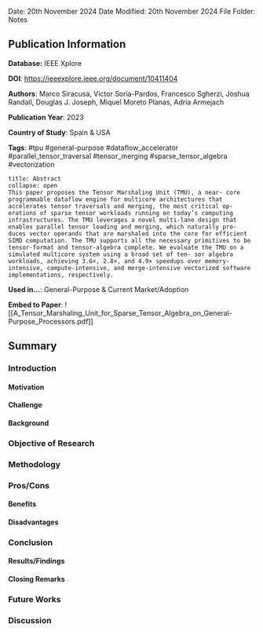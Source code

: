 Date: 20th November 2024
Date Modified: 20th November 2024
File Folder: Notes
## Publication Information

**Database:** IEEE Xplore

**DOI**: https://ieeexplore.ieee.org/document/10411404

**Authors**: Marco Siracusa, Victor Soria-Pardos, Francesco Sgherzi, Joshua Randall, Douglas J. Joseph, Miquel Moreto Planas, Adria Armejach

**Publication Year**: 2023

**Country of Study**: Spain & USA

**Tags**: #tpu #general-purpose #dataflow_accelerator #parallel_tensor_traversal #tensor_merging #sparse_tensor_algebra #vectorization

```ad-abstract
title: Abstract
collapse: open
This paper proposes the Tensor Marshaling Unit (TMU), a near- core programmable dataflow engine for multicore architectures that accelerates tensor traversals and merging, the most critical op- erations of sparse tensor workloads running on today’s computing infrastructures. The TMU leverages a novel multi-lane design that enables parallel tensor loading and merging, which naturally pro- duces vector operands that are marshaled into the core for efficient SIMD computation. The TMU supports all the necessary primitives to be tensor-format and tensor-algebra complete. We evaluate the TMU on a simulated multicore system using a broad set of ten- sor algebra workloads, achieving 3.6×, 2.8×, and 4.9× speedups over memory-intensive, compute-intensive, and merge-intensive vectorized software implementations, respectively.
```

**Used in…**: General-Purpose &  Current Market/Adoption

**Embed to Paper**: ![[A_Tensor_Marshaling_Unit_for_Sparse_Tensor_Algebra_on_General-Purpose_Processors.pdf]]

## Summary

### Introduction

#### Motivation

#### Challenge

#### Background

### Objective of Research

### Methodology

### Pros/Cons

#### Benefits

#### Disadvantages

### Conclusion

#### Results/Findings

#### Closing Remarks

### Future Works

### Discussion

